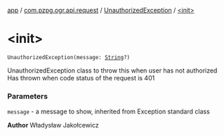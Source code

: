 [app](../../index.md) / [com.pzpg.ogr.api.request](../index.md) / [UnauthorizedException](index.md) / [&lt;init&gt;](./-init-.md)

# &lt;init&gt;

`UnauthorizedException(message: `[`String`](https://kotlinlang.org/api/latest/jvm/stdlib/kotlin/-string/index.html)`?)`

UnauthorizedException class to throw this when user has not authorized
Has thrown when code status of the request is 401

### Parameters

`message` - a message to show, inherited from Exception standard class

**Author**
Władysław Jakołcewicz


